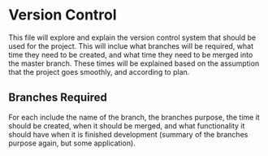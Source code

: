# Version Control
This file will explore and explain the version control system that should be used for the project.
This will inclue what branches will be required, what time they need to be created, and what time they need to be merged into the master branch.
These times will be explained based on the assumption that the project goes smoothly, and according to plan.

## Branches Required
For each include the name of the branch, the branches purpose, the time it should be created, when it should be merged, and what functionality it should have when it is finished development (summary of the branches purpose again, but some application).
